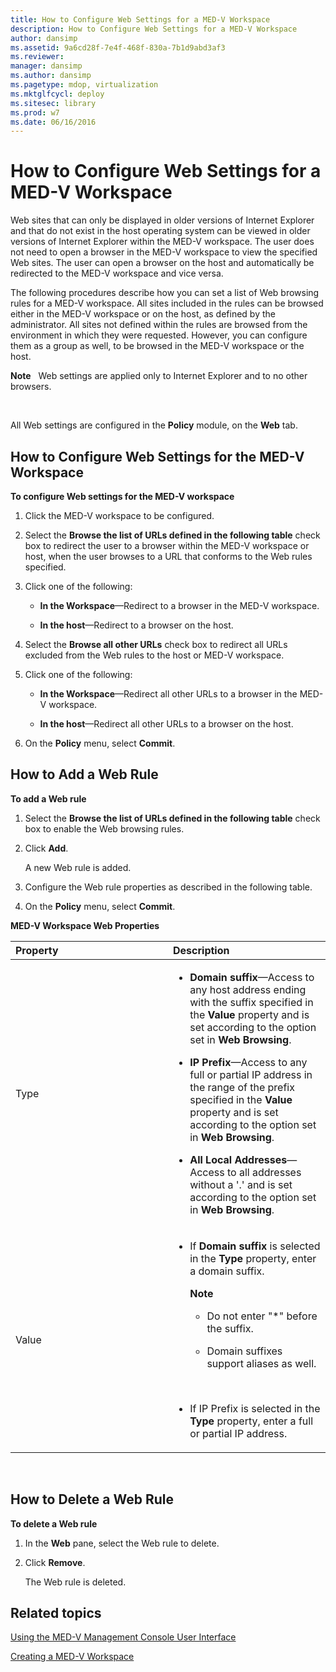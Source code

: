 ```yaml
---
title: How to Configure Web Settings for a MED-V Workspace
description: How to Configure Web Settings for a MED-V Workspace
author: dansimp
ms.assetid: 9a6cd28f-7e4f-468f-830a-7b1d9abd3af3
ms.reviewer: 
manager: dansimp
ms.author: dansimp
ms.pagetype: mdop, virtualization
ms.mktglfcycl: deploy
ms.sitesec: library
ms.prod: w7
ms.date: 06/16/2016
---
```



# How to Configure Web Settings for a MED-V Workspace


Web sites that can only be displayed in older versions of Internet Explorer and that do not exist in the host operating system can be viewed in older versions of Internet Explorer within the MED-V workspace. The user does not need to open a browser in the MED-V workspace to view the specified Web sites. The user can open a browser on the host and automatically be redirected to the MED-V workspace and vice versa.

The following procedures describe how you can set a list of Web browsing rules for a MED-V workspace. All sites included in the rules can be browsed either in the MED-V workspace or on the host, as defined by the administrator. All sites not defined within the rules are browsed from the environment in which they were requested. However, you can configure them as a group as well, to be browsed in the MED-V workspace or the host.

**Note**  
Web settings are applied only to Internet Explorer and to no other browsers.

 

All Web settings are configured in the **Policy** module, on the **Web** tab.

## How to Configure Web Settings for the MED-V Workspace


**To configure Web settings for the MED-V workspace**

1.  Click the MED-V workspace to be configured.

2.  Select the **Browse the list of URLs defined in the following table** check box to redirect the user to a browser within the MED-V workspace or host, when the user browses to a URL that conforms to the Web rules specified.

3.  Click one of the following:

    -   **In the Workspace**—Redirect to a browser in the MED-V workspace.

    -   **In the host**—Redirect to a browser on the host.

4.  Select the **Browse all other URLs** check box to redirect all URLs excluded from the Web rules to the host or MED-V workspace.

5.  Click one of the following:

    -   **In the Workspace**—Redirect all other URLs to a browser in the MED-V workspace.

    -   **In the host**—Redirect all other URLs to a browser on the host.

6.  On the **Policy** menu, select **Commit**.

## How to Add a Web Rule


**To add a Web rule**

1.  Select the **Browse the list of URLs defined in the following table** check box to enable the Web browsing rules.

2.  Click **Add**.

    A new Web rule is added.

3.  Configure the Web rule properties as described in the following table.

4.  On the **Policy** menu, select **Commit**.

**MED-V Workspace Web Properties**

<table>
<colgroup>
<col width="50%" />
<col width="50%" />
</colgroup>
<thead>
<tr class="header">
<th align="left">Property</th>
<th align="left">Description</th>
</tr>
</thead>
<tbody>
<tr class="odd">
<td align="left"><p>Type</p></td>
<td align="left"><ul>
<li><p><strong>Domain suffix</strong>—Access to any host address ending with the suffix specified in the <strong>Value</strong> property and is set according to the option set in <strong>Web Browsing</strong>.</p></li>
<li><p><strong>IP Prefix</strong>—Access to any full or partial IP address in the range of the prefix specified in the <strong>Value</strong> property and is set according to the option set in <strong>Web Browsing</strong>.</p></li>
<li><p><strong>All Local Addresses</strong>—Access to all addresses without a '.' and is set according to the option set in <strong>Web Browsing</strong>.</p></li>
</ul></td>
</tr>
<tr class="even">
<td align="left"><p>Value</p></td>
<td align="left"><ul>
<li><p>If <strong>Domain suffix</strong> is selected in the <strong>Type</strong> property, enter a domain suffix.</p>
<div class="alert">
<strong>Note</strong>  
<ul>
<li><p>Do not enter &quot;*&quot; before the suffix.</p></li>
<li><p>Domain suffixes support aliases as well.</p></li>
</ul>
</div>
<div>
 
</div></li>
<li><p>If IP Prefix is selected in the <strong>Type</strong> property, enter a full or partial IP address.</p></li>
</ul></td>
</tr>
</tbody>
</table>

 

## How to Delete a Web Rule


**To delete a Web rule**

1.  In the **Web** pane, select the Web rule to delete.

2.  Click **Remove**.

    The Web rule is deleted.

## Related topics


[Using the MED-V Management Console User Interface](using-the-med-v-management-console-user-interface.md)

[Creating a MED-V Workspace](creating-a-med-v-workspacemedv-10-sp1.md)

 

 





